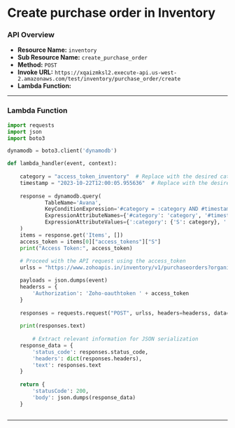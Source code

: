 # Create purchase order in Inventory

### API Overview
- **Resource Name:** `inventory`
- **Sub Resource Name:** `create_purchase_order`
- **Method:** `POST`
- **Invoke URL:** `https://xqaizmksl2.execute-api.us-west-2.amazonaws.com/test/inventory/purchase_order/create`
- **Lambda Function:** 
---


### Lambda Function
```python
import requests
import json
import boto3

dynamodb = boto3.client('dynamodb')

def lambda_handler(event, context):
    
    category = "access_token_inventory"  # Replace with the desired category
    timestamp = "2023-10-22T12:00:05.955636"  # Replace with the desired timestamp
    
    response = dynamodb.query(
            TableName='Avana',
            KeyConditionExpression='#category = :category AND #timestamp = :timestamp',
            ExpressionAttributeNames={'#category': 'category', '#timestamp': 'timestamp'},
            ExpressionAttributeValues={':category': {'S': category}, ':timestamp': {'S': timestamp}}
    )
    items = response.get('Items', [])
    access_token = items[0]["access_tokens"]["S"]
    print("Access Token:", access_token)
    
    # Proceed with the API request using the access_token
    urlss = "https://www.zohoapis.in/inventory/v1/purchaseorders?organization_id=60015333937"

    payloads = json.dumps(event)
    headerss = {
        'Authorization': 'Zoho-oauthtoken ' + access_token
    }
    
    responses = requests.request("POST", urlss, headers=headerss, data=payloads)
    
    print(responses.text)
    
        # Extract relevant information for JSON serialization
    response_data = {
        'status_code': responses.status_code,
        'headers': dict(responses.headers),
        'text': responses.text
    }
   
    return {
        'statusCode': 200,
        'body': json.dumps(response_data)
    }



```

---
